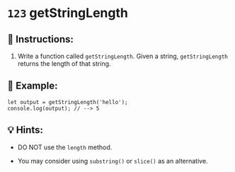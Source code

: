 # `123` getStringLength

## 📝 Instructions:

1. Write a function called `getStringLength`. Given a string, `getStringLength` returns the length of that string.

## 📎 Example:

```Js
let output = getStringLength('hello');
console.log(output); // --> 5
```

## 💡 Hints:

* DO NOT use the `length` method.

* You may consider using `substring()` or `slice()` as an alternative.
